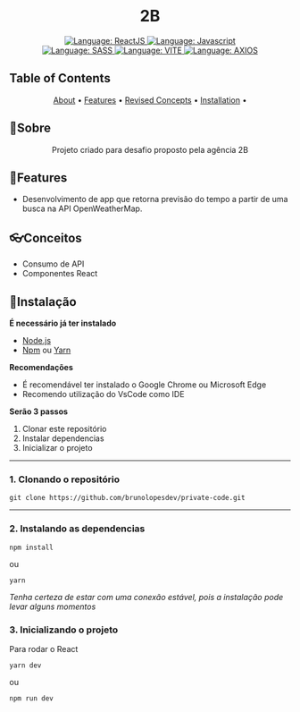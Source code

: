 <h1 align="center">
	<br><br>
    2B
</h1>

<div>
    <p align="center">
    <a href="#">
        <img src="https://img.shields.io/static/v1?label=Lib&message=ReactJS&color=blue&style=for-the-badge&logo=ReactJS" alt="Language: ReactJS">
    </a>
    <a href="#">
        <img src="https://img.shields.io/static/v1?label=Language&message=Javascript&color=yellow&style=for-the-badge&logo=JavaScript" alt="Language: Javascript">
    </a>
  <br>
    <a href="#">
      <img  src="https://img.shields.io/static/v1?label=Language&message=SASS&color=purple&style=for-the-badge&logo=SASS"  alt="Language: SASS">
    </a>
    <a href="#">
		<img  src="https://img.shields.io/static/v1?label=lib&message=VITE&color=yellow&style=for-the-badge&logo=ContextAPI"  alt="Language: VITE">
	</a>
  <a href="#">
		<img  src="https://img.shields.io/static/v1?label=lib&message=Axios&color=lightblue&style=for-the-badge&logo=ContextAPI"  alt="Language: AXIOS">
	</a>
    </p>
</div>

## Table of Contents

<p align="center">
 <a href="#about">About</a> •
 <a href="#features">Features</a> •
 <a href="#revised-concepts">Revised Concepts</a> • 
 <a href="#installation">Installation</a> • 
</p>

## 📌Sobre

<div>
    <p align="center">
    Projeto criado para desafio proposto pela agência 2B
    </p>
</div>

## 🚀Features

- Desenvolvimento de app que retorna previsão do tempo a partir de uma busca na API OpenWeatherMap.

## 👓Conceitos

- Consumo de API
- Componentes React

## 📕Instalação

**É necessário já ter instalado**
- [Node.js](https://nodejs.org/en/)
- [Npm](https://www.npmjs.com/) ou [Yarn](https://yarnpkg.com/)

**Recomendações**
-   É recomendável ter instalado o Google Chrome ou Microsoft Edge
-   Recomendo utilização do VsCode como IDE

**Serão 3 passos**
1. Clonar este repositório
2. Instalar dependencias
3. Inicializar o projeto
  ---
### 1. Clonando o repositório
```
git clone https://github.com/brunolopesdev/private-code.git
```
---
### 2. Instalando as dependencias
```
npm install
```
ou
```
yarn
```

*Tenha certeza de estar com uma conexão estável, pois a instalação pode levar alguns momentos* 

### 3. Inicializando o projeto

Para rodar o React

```
yarn dev
```
ou
```
npm run dev
```
